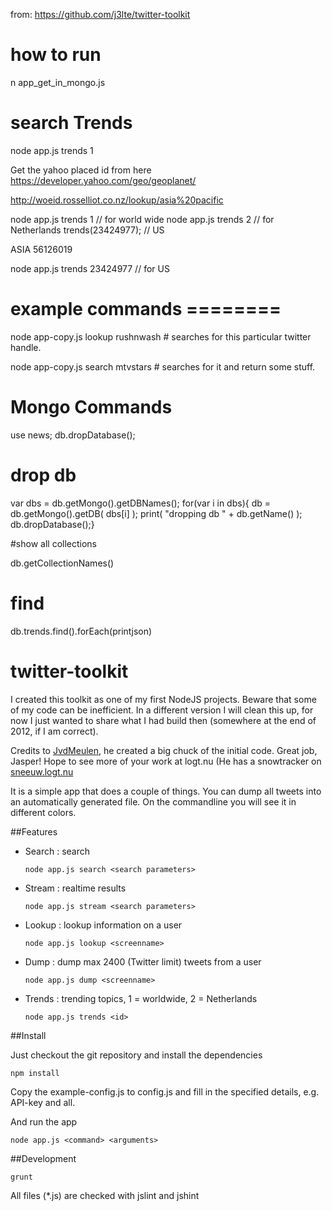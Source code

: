 from:  https://github.com/j3lte/twitter-toolkit

# how to run 

n app_get_in_mongo.js


# search Trends

node app.js trends 1

Get the yahoo placed id from here   
https://developer.yahoo.com/geo/geoplanet/

http://woeid.rosselliot.co.nz/lookup/asia%20pacific



node app.js trends 1   // for world wide
node app.js trends 2   // for Netherlands
trends(23424977);    // US 

ASIA   56126019



node app.js trends  23424977   // for US 


# example commands ========

node app-copy.js lookup rushnwash      # searches for this particular twitter handle. 

node app-copy.js search mtvstars      # searches for it and return some stuff. 






# Mongo Commands

use news; 
db.dropDatabase();

# drop db

var dbs = db.getMongo().getDBNames(); for(var i in dbs){    db = db.getMongo().getDB( dbs[i] );    print( "dropping db " + db.getName() );    db.dropDatabase();}


#show all collections

db.getCollectionNames()

# find 
db.trends.find().forEach(printjson)













twitter-toolkit
===============

I created this toolkit as one of my first NodeJS projects. Beware that some of my code can be inefficient. In a different version I will clean this up, for now I just wanted to share what I had build then (somewhere at the end of 2012, if I am correct).

Credits to [JvdMeulen](https://twitter.com/JvdMeulen), he created a big chuck of the initial code. Great job, Jasper! Hope to see more of your work at logt.nu (He has a snowtracker on [sneeuw.logt.nu](http://sneeuw.logt.nu)


It is a simple app that does a couple of things. You can dump all tweets into an automatically generated file. On the commandline you will see it in different colors.

##Features

  * Search : search
    
    `node app.js search <search parameters>`
    
  * Stream : realtime results
    
    `node app.js stream <search parameters>`
    
  * Lookup : lookup information on a user
    
    `node app.js lookup <screenname>`
    
  * Dump : dump max 2400 (Twitter limit) tweets from a user
    
    `node app.js dump <screenname>`
    
  * Trends : trending topics, 1 = worldwide, 2 = Netherlands
    
    `node app.js trends <id>`

##Install

Just checkout the git repository and install the dependencies

```
npm install
```

Copy the example-config.js to config.js and fill in the specified details, e.g. API-key and all.

And run the app

```
node app.js <command> <arguments>
```

##Development

```
grunt
```

All files (*.js) are checked with jslint and jshint
